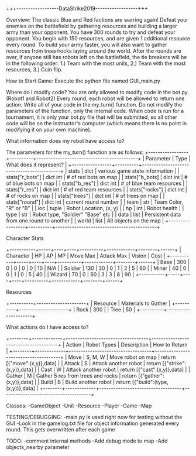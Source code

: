 +++------------------DataStrike2019------------------+++

Overview:
The classic Blue and Red factions are warring again! Defeat your enemies 
on the battlefield by gathering resources and building a larger army
than your opponent. You have 300 rounds to try and defeat your opponent. 
You begin with 150 resources, and are given 1 additional resource every round.
To build your army faster, you will also want to gather resources from 
trees/rocks laying around the world. After the rounds are over, if anyone 
still has robots left on the battlefield, the tie breakers will be in the 
following order: 1.) Team with the most units, 2.) Team with the most 
resources, 3.) Coin flip. 

How to Start Game:
Execute the python file named GUI_main.py

Where do I modify code?
You are only allowed to modify code in the bot.py. (Robot1 and Robot2)
Every round, each robot will be allowed to return one action. Write
all of your code in the my_turn() function. Do not modify the parameters
of the function, only the internal code. When code is run for a tournament,
it is only your bot.py file that will be submitted, so all other code will
be on the instructor's computer (which means there is no point in modifying it
on your own machine).

What information does my robot have access to?

The parameters for the my_turn() function are as follows:
+-----------------+----------+-------------------------------------------+
|    Parameter    |   Type   |          What does it represent?          |
+-----------------+----------+-------------------------------------------+
| stats           | dict     | various game state information            |
| stats["r_bots"] | dict int | # of red bots on map                      |
| stats["b_bots]  | dict int | # of blue bots on map                     |
| stats["b_res"]  | dict int | # of blue team resources                  |
| stats["r_res"]  | dict int | # of red team resources                   |
| stats["rocks"]  | dict int | # of rocks on map                         |
| stats["trees"]  | dict int | # of trees on map                         |
| stats["round"]  | dict int | current round number                      |
| team            | str      | Team Color, "R" or "B"                    |
| loc             | tuple    | Robot Location, (x, y)                    |
| hp              | int      | Robot health                              |
| type            | str      | Robot type, "Soldier" "Base" etc          |
| data            | list     | Persistent data from one round to another |
| world           | list     | All objects on the map                    |
+-----------------+----------+-------------------------------------------+

Character Stats

+-----------+-----+----+----+----------+------------+--------+------+
| Character | HP  | AP | MP | Move Max | Attack Max | Vision | Cost |
+-----------+-----+----+----+----------+------------+--------+------+
| Base      | 300 |  0 |  0 |        0 |          0 |     10 | N/A  |
| Soldier   | 130 | 30 |  0 |        1 |          2 |      5 | 60   |
| Miner     |  40 |  0 |  0 |        1 |          0 |      5 | 40   |
| Wizard    |  70 |  0 | 60 |        3 |          3 |      8 | 90   |
+-----------+-----+----+----+----------+------------+--------+------+

Resources

+----------+---------------------+
| Resource | Materials to Gather |
+----------+---------------------+
| Rock     |                 300 |
| Tree     |                  50 |
+----------+---------------------+

What actions do I have access to?

+--------+-------------+-----------------------------------+--------------------------------------+
| Action | Robot Types |            Description            |            How to Return             |
+--------+-------------+-----------------------------------+--------------------------------------+
| Move   | S, M, W     | Move robot on map                 | return [{"move":(x,y)},data]         |
| Attack | S           | Attack another robot              | return [{"strike":(x,y)},data]       |
| Cast   | W           | Attack another robot              | return [{"cast":(x,y)},data]         |
| Gather | M           | Gather 5 res from trees and rocks | return [{"gather":(x,y)},data]       |
| Build  | B           | Build another robot               | return [{"build":(type,(x,y))},data] |
+--------+-------------+-----------------------------------+--------------------------------------+

Classes:
    -GameObject
        -Unit
        -Resource
    -Player
    -Game
    -Map

TESTING/DEBUGGING:
    -main.py is used right now for testing without the GUI
    -Look in the gamelog.txt file for object information generated
        every round. This gets overwritten after each game

TODO:
    -comment internal methods
    -Add debug mode to map 
    -Add objects_nearby parameter
